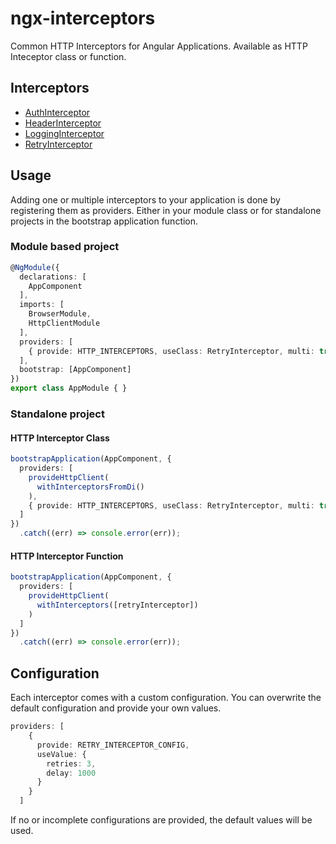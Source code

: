 # ngx-interceptors
Common HTTP Interceptors for Angular Applications. Available as HTTP Inteceptor class or function.

## Interceptors
- [AuthInterceptor](/ngx-interceptors/projects/ngx-interceptors/src/lib/auth/)
- [HeaderInterceptor](/ngx-interceptors/projects/ngx-interceptors/src/lib/header/)
- [LoggingInterceptor](/ngx-interceptors/projects/ngx-interceptors/src/lib/logging/)
- [RetryInterceptor](/ngx-interceptors/projects/ngx-interceptors/src/lib/retry/)

## Usage
Adding one or multiple interceptors to your application is done by registering them as providers. Either in your module class or for standalone projects in the bootstrap application function.

### Module based project
```ts
@NgModule({
  declarations: [
    AppComponent
  ],
  imports: [
    BrowserModule,
    HttpClientModule
  ],
  providers: [
    { provide: HTTP_INTERCEPTORS, useClass: RetryInterceptor, multi: true }
  ],
  bootstrap: [AppComponent]
})
export class AppModule { }
```

### Standalone project
#### HTTP Interceptor Class
```ts
bootstrapApplication(AppComponent, {
  providers: [
    provideHttpClient(
      withInterceptorsFromDi()
    ),
    { provide: HTTP_INTERCEPTORS, useClass: RetryInterceptor, multi: true }
  ]
})
  .catch((err) => console.error(err));
```

#### HTTP Interceptor Function
```ts
bootstrapApplication(AppComponent, {
  providers: [
    provideHttpClient(
      withInterceptors([retryInterceptor])
    )
  ]
})
  .catch((err) => console.error(err));
```

## Configuration
Each interceptor comes with a custom configuration. You can overwrite the default configuration and provide your own values.

```ts
providers: [
    {
      provide: RETRY_INTERCEPTOR_CONFIG,
      useValue: {
        retries: 3,
        delay: 1000
      }
    }
  ]
```

If no or incomplete configurations are provided, the default values will be used.